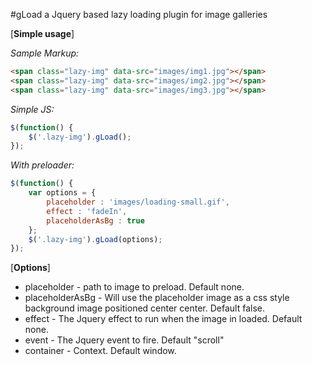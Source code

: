 #gLoad a Jquery based lazy loading plugin for image galleries

[**Simple usage**]

*Sample Markup:*

```html
<span class="lazy-img" data-src="images/img1.jpg"></span>
<span class="lazy-img" data-src="images/img2.jpg"></span>
<span class="lazy-img" data-src="images/img3.jpg"></span>
```

*Simple JS:*

```javascript
$(function() {
	$('.lazy-img').gLoad();
});
```

*With preloader:*
```javascript	
$(function() {
	var options = {
		placeholder : 'images/loading-small.gif', 
		effect : 'fadeIn', 
		placeholderAsBg : true
	};
	$('.lazy-img').gLoad(options);
});
```

[**Options**]

* placeholder - path to image to preload. Default none.
* placeholderAsBg - Will use the placeholder image as a css style background image positioned center center. Default false.
* effect - The Jquery effect to run when the image in loaded. Default none.
* event - The Jquery event to fire. Default "scroll"
* container - Context. Default window.
